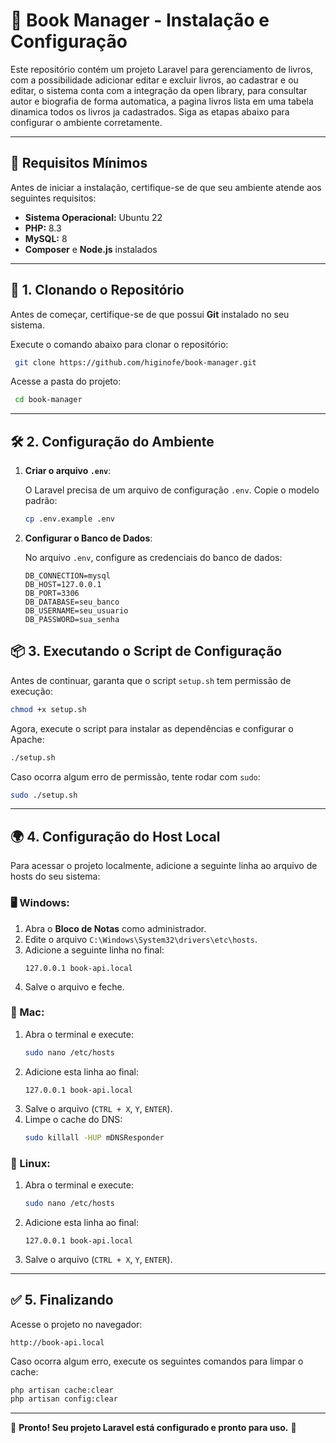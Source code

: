 # 📘 Book Manager - Instalação e Configuração

Este repositório contém um projeto Laravel para gerenciamento de livros, com a possibilidade 
adicionar editar e excluir livros, ao cadastrar e ou editar, o sistema conta com a integração 
da open library, para consultar autor e biografia de forma automatica, a pagina livros lista 
em uma tabela dinamica todos os livros ja cadastrados.
Siga as etapas abaixo para configurar o ambiente corretamente.

---

## 🔧 Requisitos Mínimos

Antes de iniciar a instalação, certifique-se de que seu ambiente atende aos seguintes requisitos:

- **Sistema Operacional:** Ubuntu 22
- **PHP:** 8.3
- **MySQL:** 8
- **Composer** e **Node.js** instalados

---

## 🚀 1. Clonando o Repositório

Antes de começar, certifique-se de que possui **Git** instalado no seu sistema.

Execute o comando abaixo para clonar o repositório:

```bash
 git clone https://github.com/higinofe/book-manager.git
```

Acesse a pasta do projeto:
```bash
 cd book-manager
```

---

## 🛠️ 2. Configuração do Ambiente

1. **Criar o arquivo `.env`**:
   
   O Laravel precisa de um arquivo de configuração `.env`. Copie o modelo padrão:
   
   ```bash
   cp .env.example .env
   ```

2. **Configurar o Banco de Dados**:
   
   No arquivo `.env`, configure as credenciais do banco de dados:
   ```
   DB_CONNECTION=mysql
   DB_HOST=127.0.0.1
   DB_PORT=3306
   DB_DATABASE=seu_banco
   DB_USERNAME=seu_usuario
   DB_PASSWORD=sua_senha
   ```

## 📦 3. Executando o Script de Configuração

Antes de continuar, garanta que o script `setup.sh` tem permissão de execução:

```bash
chmod +x setup.sh
```

Agora, execute o script para instalar as dependências e configurar o Apache:

```bash
./setup.sh
```

Caso ocorra algum erro de permissão, tente rodar com `sudo`:

```bash
sudo ./setup.sh
```

---

## 🌍 4. Configuração do Host Local

Para acessar o projeto localmente, adicione a seguinte linha ao arquivo de hosts do seu sistema:

### 🖥️ Windows:
1. Abra o **Bloco de Notas** como administrador.
2. Edite o arquivo `C:\Windows\System32\drivers\etc\hosts`.
3. Adicione a seguinte linha no final:
   ```
   127.0.0.1 book-api.local
   ```
4. Salve o arquivo e feche.

### 🍏 Mac:
1. Abra o terminal e execute:
   ```bash
   sudo nano /etc/hosts
   ```
2. Adicione esta linha ao final:
   ```
   127.0.0.1 book-api.local
   ```
3. Salve o arquivo (`CTRL + X`, `Y`, `ENTER`).
4. Limpe o cache do DNS:
   ```bash
   sudo killall -HUP mDNSResponder
   ```

### 🐧 Linux:
1. Abra o terminal e execute:
   ```bash
   sudo nano /etc/hosts
   ```
2. Adicione esta linha ao final:
   ```
   127.0.0.1 book-api.local
   ```
3. Salve o arquivo (`CTRL + X`, `Y`, `ENTER`).

---

## ✅ 5. Finalizando

Acesse o projeto no navegador:
```
http://book-api.local
```

Caso ocorra algum erro, execute os seguintes comandos para limpar o cache:

```bash
php artisan cache:clear
php artisan config:clear
```

---

🎉 **Pronto! Seu projeto Laravel está configurado e pronto para uso.** 🚀

